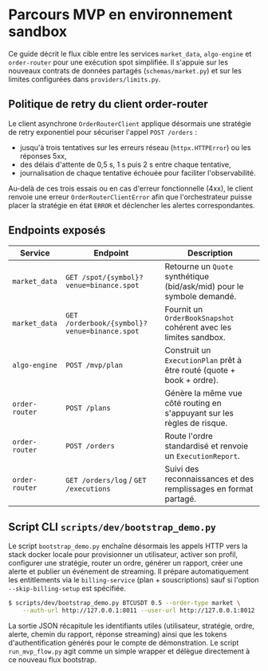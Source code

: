 # Parcours MVP en environnement sandbox

Ce guide décrit le flux cible entre les services `market_data`, `algo-engine` et `order-router`
pour une exécution spot simplifiée. Il s'appuie sur les nouveaux contrats de données partagés
(`schemas/market.py`) et sur les limites configurées dans `providers/limits.py`.

## Politique de retry du client order-router

Le client asynchrone `OrderRouterClient` applique désormais une stratégie de retry
exponentiel pour sécuriser l'appel `POST /orders` :

- jusqu'à trois tentatives sur les erreurs réseau (`httpx.HTTPError`) ou les réponses 5xx,
- des délais d'attente de 0,5 s, 1 s puis 2 s entre chaque tentative,
- journalisation de chaque tentative échouée pour faciliter l'observabilité.

Au-delà de ces trois essais ou en cas d'erreur fonctionnelle (4xx), le client renvoie une
erreur `OrderRouterClientError` afin que l'orchestrateur puisse placer la stratégie en état
`ERROR` et déclencher les alertes correspondantes.

## Endpoints exposés

| Service | Endpoint | Description |
| --- | --- | --- |
| `market_data` | `GET /spot/{symbol}?venue=binance.spot` | Retourne un `Quote` synthétique (bid/ask/mid) pour le symbole demandé. |
| `market_data` | `GET /orderbook/{symbol}?venue=binance.spot` | Fournit un `OrderBookSnapshot` cohérent avec les limites sandbox. |
| `algo-engine` | `POST /mvp/plan` | Construit un `ExecutionPlan` prêt à être routé (quote + book + ordre). |
| `order-router` | `POST /plans` | Génère la même vue côté routing en s'appuyant sur les règles de risque. |
| `order-router` | `POST /orders` | Route l'ordre standardisé et renvoie un `ExecutionReport`. |
| `order-router` | `GET /orders/log` / `GET /executions` | Suivi des reconnaissances et des remplissages en format partagé. |

## Script CLI `scripts/dev/bootstrap_demo.py`

Le script `bootstrap_demo.py` enchaîne désormais les appels HTTP vers la stack
docker locale pour provisionner un utilisateur, activer son profil, configurer
une stratégie, router un ordre, générer un rapport, créer une alerte et publier
un événement de streaming. Il prépare automatiquement les entitlements via le
`billing-service` (plan + souscriptions) sauf si l'option `--skip-billing-setup`
est spécifiée.

```bash
$ scripts/dev/bootstrap_demo.py BTCUSDT 0.5 --order-type market \
    --auth-url http://127.0.0.1:8011 --user-url http://127.0.0.1:8012
```

La sortie JSON récapitule les identifiants utiles (utilisateur, stratégie,
ordre, alerte, chemin du rapport, réponse streaming) ainsi que les tokens
d'authentification générés pour le compte de démonstration. Le script
`run_mvp_flow.py` agit comme un simple wrapper et délègue directement à ce
nouveau flux bootstrap.
